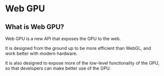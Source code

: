 # Web GPU

## What is Web GPU?

Web GPU is a new API that exposes the GPU to the web. 

It is designed from the ground up to be more efficient than WebGL, and work better with modern hardware. 

It is also designed to expose more of the low-level functionality of the GPU, so that developers can make better use of the GPU.
